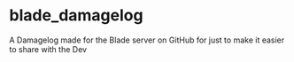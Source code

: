 blade_damagelog
===============

A Damagelog made for the Blade server on GitHub for just to make it easier to share with the Dev
